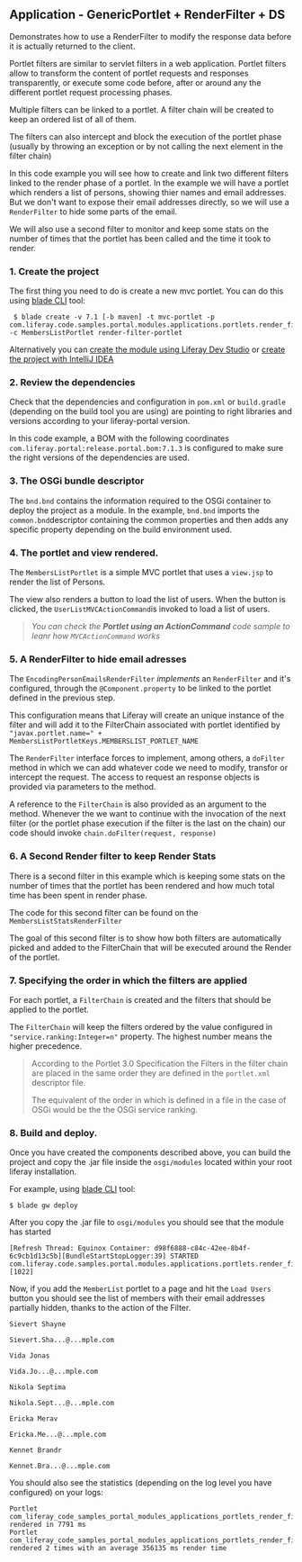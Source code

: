 ## Application - GenericPortlet + RenderFilter + DS 

Demonstrates how to use a RenderFilter to modify the response data before it is actually returned to the client.

Portlet filters are similar to servlet filters in a web application. 
Portlet filters allow to transform the content of portlet requests and responses transparently, or execute some code before, after or around any the different portlet request processing phases. 

Multiple filters can be linked to a portlet. A filter chain will be created to keep an ordered list of all of them. 

The filters can also intercept and block the execution of the portlet phase (usually by throwing an exception or by not calling the next element in the filter chain)

In this code example you will see how to create and link two different filters linked to the render phase of a portlet. In the example we will have a portlet which renders a list of persons, showing thier names and email addresses. But we don't want to expose their email addresses directly, so we will use a `RenderFilter` to hide some parts of the email.

We will also use a second filter to monitor and keep some stats on the number of times that the portlet has been called and the time it took to render.

### 1. Create the project

The first thing you need to do is create a new mvc portlet. You can do this using [blade CLI](https://portal.liferay.dev/docs/7-1/tutorials/-/knowledge_base/t/blade-cli) tool:

```
 $ blade create -v 7.1 [-b maven] -t mvc-portlet -p com.liferay.code.samples.portal.modules.applications.portlets.render_filter -c MembersListPortlet render-filter-portlet
 ```

 Alternatively you can [create the module using Liferay Dev Studio](https://portal.liferay.dev/docs/7-1/tutorials/-/knowledge_base/t/creating-modules-with-liferay-ide) or [create the project with IntelliJ IDEA](https://portal.liferay.dev/docs/7-1/tutorials/-/knowledge_base/t/creating-projects-with-intellij-idea)

 ### 2. Review the dependencies

 Check that the dependencies and configuration in `pom.xml` or `build.gradle` (depending on the build tool you are using) are pointing to right libraries and versions according to your liferay-portal version.

 In this code example, a BOM with the following coordinates `com.liferay.portal:release.portal.bom:7.1.3` is configured to make sure the right versions of the dependencies are used.

### 3. The OSGi bundle descriptor

The `bnd.bnd` contains the information required to the OSGi container to deploy the project as a module. In the example, `bnd.bnd` imports the `common.bnd`descriptor containing the common properties and then adds any specific property depending on the build environment used.

### 4. The portlet and view rendered.

The `MembersListPortlet` is a simple MVC portlet that uses a `view.jsp` to render the list of Persons.

The view also renders a button to load the list of users. When the button is clicked, the `UserListMVCActionCommand`is invoked to load a list of users.

> _You can check the **Portlet using an ActionCommand** code sample to leanr how `MVCActionCommand` works_

### 5. A RenderFilter to hide email adresses

The `EncodingPersonEmailsRenderFilter` *implements* an `RenderFilter` and it's configured, through the `@Component.property` to be linked to the portlet defined in the previous step.

This configuration means that Liferay will create an unique instance of the filter and will add it to the FilterChain associated with portlet identified by `"javax.portlet.name=" + MembersListPortletKeys.MEMBERSLIST_PORTLET_NAME`

The `RenderFilter` interface forces to implement, among others, a `doFilter` method in which we can add whatever code we need to modify, transfor or intercept the request. The access to request an response objects is provided via parameters to the method.

A reference to the `FilterChain` is also provided as an argument to the method. Whenever the we want to continue with the invocation of the next filter (or the portlet phase execution if the filter is the last on the chain) our code should invoke `chain.doFilter(request, response)`

### 6. A Second Render filter to keep Render Stats

There is a second filter in this example which is keeping some stats on the number of times that the portlet has been rendered and how much total time has been spent in render phase.

The code for this second filter can be found on the `MembersListStatsRenderFilter`

The goal of this second filter is to show how both filters are automatically picked and added to the FilterChain that will be executed around the Render of the portlet.

### 7. Specifying the order in which the filters are applied
For each portlet, a `FilterChain` is created and the filters that should be applied to the portlet.

The `FilterChain` will keep the filters ordered by the  value configured in `"service.ranking:Integer=n"` property. The highest number means the higher precedence.

> According to the Portlet 3.0 Specification the Filters in the filter chain are placed in the same order they are defined in the `portlet.xml` descriptor file. 
>
> The equivalent of the order in which is defined in a file in the case of OSGi would be the the OSGi service ranking. 

 
### 8. Build and deploy.

Once you have created the components described above, you can build the project and copy the .jar file inside the `osgi/modules` located within your root liferay installation.

For example, using [blade CLI](https://portal.liferay.dev/docs/7-1/tutorials/-/knowledge_base/t/blade-cli) tool:

```
$ blade gw deploy
```

After you copy the .jar file to `osgi/modules` you should see that the module has started

```
[Refresh Thread: Equinox Container: d98f6888-c84c-42ee-8b4f-6c9cb1d13c5b][BundleStartStopLogger:39] STARTED com.liferay.code.samples.portal.modules.applications.portlets.render_filter_1.0.0 [1022]
```

Now, if you add the `MemberList` portlet to a page and hit the `Load Users` button you should see the list of members with their email addresses partially hidden, thanks to the action of the Filter.

```
Sievert Shayne

Sievert.Sha...@...mple.com

Vida Jonas

Vida.Jo...@...mple.com

Nikola Septima

Nikola.Sept...@...mple.com

Ericka Merav

Ericka.Me...@...mple.com

Kennet Brandr

Kennet.Bra...@...mple.com
```

You should also see the statistics (depending on the log level you have configured) on your logs:

```
Portlet com_liferay_code_samples_portal_modules_applications_portlets_render_filter_MembersListPortlet rendered in 7791 ms
Portlet com_liferay_code_samples_portal_modules_applications_portlets_render_filter_MembersListPortlet rendered 2 times with an average 356135 ms render time
```
